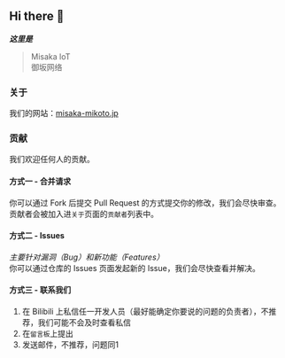 ## Hi there 👋

***这里是***

> Misaka loT  
> 御坂网络

### 关于

我们的网站：[misaka-mikoto.jp](misaka-mikoto.jp)

### 贡献

我们欢迎任何人的贡献。  

#### 方式一 - 合并请求

你可以通过 Fork 后提交 Pull Request 的方式提交你的修改，我们会尽快审查。  
贡献者会被加入进`关于`页面的`贡献者`列表中。

#### 方式二 - Issues

*主要针对漏洞（Bug）和新功能（Features）*  
你可以通过仓库的 Issues 页面发起新的 Issue，我们会尽快查看并解决。

#### 方式三 - 联系我们

1) 在 Bilibili 上私信任一开发人员（最好能确定你要说的问题的负责者），不推荐，我们可能不会及时查看私信
2) 在`留言板`上提出
3) 发送邮件，不推荐，问题同1
